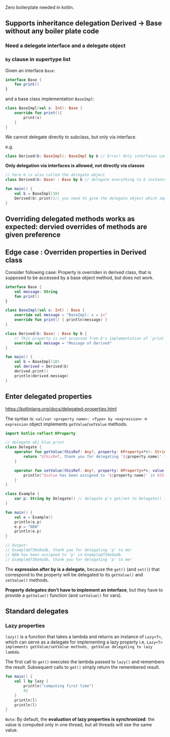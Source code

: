 
Zero boilerplate needed in kotlin.

## Supports inheritance delegation Derived -> Base without any boiler plate code

### Need a delegate interface and a delegate object

### `by` clause in supertype list

Given an interface `Base`:
```kt
interface Base {
    fun print()
}
```

and a base class implementation `BaseImpl`:
```kt
class BaseImpl(val x: Int): Base {
    override fun print(){
        print(x)
    }
}
```

We cannot delegate directly to subclass, but only via interface.

e.g.
```kt
class Derived(b: BaseImpl): BaseImpl by b // Error! Only interfaces can be delegated to
```

**Only delegation via interfaces is allowed, not directly via classes**
```kt
// here b is also called the delegate object
class Derived(b: Base) : Base by b // delegate everything to b instance, which is guarantted to fulfill Base interface 

fun main() {
    val b = BaseImpl(10)
    Derived(b).print()// you need to give the delegate object which implements the delegate interface
}
```
## Overriding delegated methods works as expected: dervied overrides of methods are given preference


## Edge case : Overriden properties in Derived class 

Consider following case:
Property is overriden in derived class, that is supposed to be accessed by a base object method,
but does not work.
```kt
interface Base {
    val message: String
    fun print()
}

class BaseImpl(val x: Int) : Base {
    override val message = "BaseImpl: x = $x"
    override fun print() { println(message) }
}

class Derived(b: Base) : Base by b {
    // This property is not accessed from b's implementation of `print`
    override val message = "Message of Derived"
}

fun main() {
    val b = BaseImpl(10)
    val derived = Derived(b)
    derived.print()
    println(derived.message)
}
```

## Enter delegated properties

https://kotlinlang.org/docs/delegated-properties.html

The syntax is: `val/var <property name>: <Type> by <expression>` -> `expression` object implements `getValue`/`setValue` methods.

```kt
import kotlin.reflect.KProperty

// delegate obj blue print
class Delegate {
    operator fun getValue(thisRef: Any?, property: KProperty<*>): String {
        return "$thisRef, thank you for delegating '${property.name}' to me!"
    }

    operator fun setValue(thisRef: Any?, property: KProperty<*>, value: String) {
        println("$value has been assigned to '${property.name}' in $thisRef.")
    }
}

class Example {
    var p: String by Delegate() // delegate p's get/set to Delegate() instance, which implements getValue/setValue
}

fun main() {
	val e = Example()
	println(e.p)
    e.p = "NEW"
    println(e.p)
}

// Output:
// Example@736e9adb, thank you for delegating 'p' to me!
// NEW has been assigned to 'p' in Example@736e9adb.
// Example@736e9adb, thank you for delegating 'p' to me!
```

The **expression after by is a delegate,** because the `get()` (and `set()`) that correspond to the property will be delegated to its `getValue()` and `setValue()` methods.

**Property delegates don’t have to implement an interface**, but they have to provide a `getValue()` function (and `setValue()` for vars).


## Standard delegates

### Lazy properties

`lazy()` is a function that takes a lambda and returns an instance of `Lazy<T>`, which can serve as a delegate for implementing a lazy property i.e. `Lazy<T> implements getValue/setValue methods, getValue delegating to lazy lambda`. 

The first call to `get()` executes the lambda passed to `lazy()` and remembers the result. Subsequent calls to `get()` simply return the remembered result.

```kt
fun main() {
	val l by lazy {
        println("computing first time")
        42
    }
    println(l)
    println(l)
}
```

`Note`: By default, the **evaluation of lazy properties is synchronized**: the value is computed only in one thread, but all threads will see the same value.



